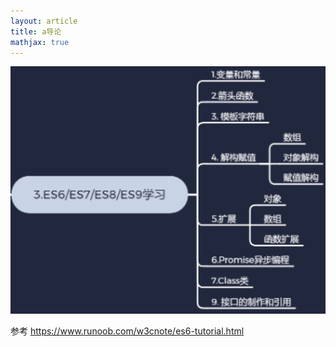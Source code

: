 ```yaml
---
layout: article
title: a导论
mathjax: true
---
```

![image-20210725113532677](image-20210725113532677.png)

参考 https://www.runoob.com/w3cnote/es6-tutorial.html


